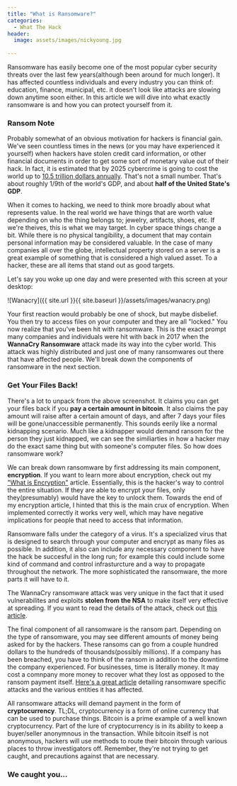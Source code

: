 ```yaml
---
title: "What is Ransomware?"
categories:
  - What The Hack
header:
  image: assets/images/nickyoung.jpg
  
---
```


Ransomware has easily become one of the most popular cyber security threats over the last few years(although been around for much longer). It has affected countless individuals and every industry you can think of: education, finance, municipal, etc. it doesn't look like attacks are slowing down anytime soon either. In this article we will dive into what exactly ransomware is and how you can protect yourself from it. 

### Ransom Note

Probably somewhat of an obvious motivation for hackers is financial gain. We've seen countless times in the news (or you may have experienced it yourself) when hackers have stolen credit card information, or other financial documents in order to get some sort of monetary value out of their hack. In fact, it is estimated that by 2025 cybercrime is going to cost the world up to [10.5 trillion dollars annually](https://cybersecurityventures.com/hackerpocalypse-cybercrime-report-2016/). That's not a small number. That's about roughly 1/9th of the world's GDP, and about **half of the United State's GDP**. 

When it comes to hacking, we need to think more broadly about what represents value. In the real world we have things that are worth value depending on who the thing belongs to; jewelry, artifacts, shoes, etc. If we're theives, this is what we may target. In cyber space things change a bit. While there is no physical tangibility, a document that may contain personal information may be considered valuable. In the case of many companies all over the globe, intellectual property stored on a server is a great example of something that is considered a high valued asset. To a hacker, these are all items that stand out as good targets. 

Let's say you woke up one day and were presented with this screen at your desktop:

![Wanacry]({{ site.url }}{{ site.baseurl }}/assets/images/wanacry.png)

Your first reaction would probably be one of shock, but maybe disbelief. You then try to access files on your computer and they are all "locked." You now realize that you've been hit with ransomware. This is the exact prompt many companies and individuals were hit with back in 2017 when the **WannaCry Ransomware** attack made its way into the cyber world. This attack was highly distributed and just one of many ransomwares out there that have affected people. We'll break down the components of ransomware in the next section.

### Get Your Files Back!

There's a lot to unpack from the above screenshot. It claims you can get your files back if you **pay a certain amount in bitcoin**. It also claims the pay amount will raise after a certain amount of days, and after 7 days your files will be gone/unaccessible permanently. This sounds eerily like a normal kidnapping scenario. Much like a kidnapper would demand ransom for the person they just kidnapped, we can see the similiarties in how a hacker may do the exact same thing but with someone's computer files. So how does ransomware work?

We can break down ransomware by first addressing its main component, **encryption**. If you want to learn more about encryption, check out my ["What is Encryption"](https://freshprinceofhacking.github.io/what%20the%20hack/What-Is-Encryption/) article. Essentially, this is the hacker's way to control the entire situation. If they are able to encrypt your files, only they(presumably) would have the key to unlock them. Towards the end of my encryption article, I hinted that this is the main crux of encryption. When implemented correctly it works very well, which may have negative implications for people that need to access that information.

Ransomware falls under the category of a virus. It's a specialized virus that is designed to search through your computer and encrypt as many files as possible. In addition, it also can include any necessary component to have the hack be succesful in the long run; for example this could include some kind of command and control infrasturcture and a way to propagate throughout the network. The more sophisticated the ransomware, the more parts it will have to it. 

The WannaCry ransomware attack was very unique in the fact that it used vulnerabilites and exploits **stolen from the NSA** to make itself very effective at spreading. If you want to read the details of the attack, check out [this article](https://www.csoonline.com/article/3227906/what-is-wannacry-ransomware-how-does-it-infect-and-who-was-responsible.html). 

The final component of all ransomware is the ransom part. Depending on the type of ransomware, you may see different amounts of money being asked for by the hackers. These ransoms can go from a couple hundred dollars to the hundreds of thousands(possibly millions). If a company has been breached, you have to think of the ransom in addition to the downtime the company experienced. For businesses, time is literally money. It may cost a comnpany more money to recover what they lost as opposed to the ransom payment itself. [Here's a great article](https://www.comparitech.com/antivirus/ransomware-statistics/) detailing ransomware specific attacks and the various entities it has affected. 

All ransomware attacks will demand payment in the form of **cryptocurrency**. TL;DL, cryptocurrency is a form of online currency that can be used to purchase things. Bitcoin is a prime example of a well known cryptocurrency. Part of the lure of cryptocurrency is in its ability to keep a buyer/seller anonymnous in the transaction. While bitcoin itself is not anonymous, hackers will use methods to route their bitcoin through various places to throw investigators off. Remember, they're not trying to get caught, and precautions against that are necessary. 

### We caught you...







